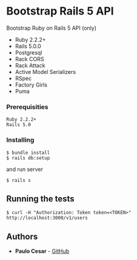 # Bootstrap Rails 5 API

Bootstrap Ruby on Rails 5 API (only)

- Ruby 2.2.2+
- Rails 5.0.0
- Postgresql
- Rack CORS
- Rack Attack
- Active Model Serializers
- RSpec
- Factory Girls
- Puma

### Prerequisities
```
Ruby 2.2.2+
Rails 5.0
```

### Installing
```
$ bundle install
$ rails db:setup
```

and run server
```
$ rails s
```

## Running the tests

```
$ curl -H "Authorization: Token token=<TOKEN>" http://localhost:3000/v1/users
```

## Authors

* **Paulo Cesar** - [GitHub](https://github.com/paulocsb)
